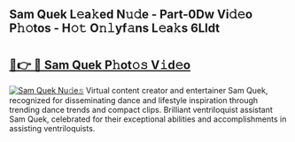 ## Sam Quek L𝚎a𝚔ed N𝚞𝚍e - Part-0Dw Vi𝚍𝚎o P𝚑𝚘tos - H𝚘𝚝 O𝚗𝚕yf𝚊ns L𝚎a𝚔s 6Lldt

# <h2><a href="http://kfapux.oniu.top/?m=Sam+Quek">🔗👉 🔴 Sam Quek P𝚑ot𝚘𝚜 V𝚒d𝚎o</a></h2>

[![Sam Quek Nu𝚍e𝚜](https://i.imgur.com/0qMVB7G.gif)](http://kfapux.oniu.top/?m=Sam+Quek)
Virtual content creator and entertainer Sam Quek, recognized for disseminating dance and lifestyle inspiration through trending dance trends and compact clips. Brilliant ventriloquist assistant Sam Quek, celebrated for their exceptional abilities and accomplishments in assisting ventriloquists.  
